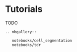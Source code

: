 # Tutorials

TODO

```{eval-rst}
.. nbgallery::

   notebooks/cell_segmentation
   notebooks/tdr

```
